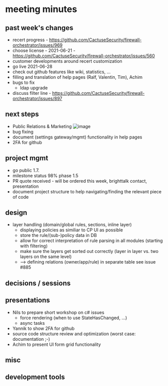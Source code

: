# meeting minutes

## past week's changes
- recert progress - https://github.com/CactuseSecurity/firewall-orchestrator/issues/969
- choose license - 2021-06-21 - https://github.com/CactuseSecurity/firewall-orchestrator/issues/560
- customer developments around recert customization
- go live 2021-06-28
- check out github features like wiki, statistics, ...
- filling and translation of help pages (Ralf, Valentin, Tim), Achim
- bugs to fix
  - ldap upgrade
- discuss filter line - <https://github.com/CactuseSecurity/firewall-orchestrator/issues/897>

## next steps
- Public Relations & Marketing
  ![image](https://user-images.githubusercontent.com/19877770/122717551-0826e600-d26c-11eb-98b8-b22d8e35a16a.png)
- bug fixing
- document (settings gateway/mgmt) functionality in help pages
- 2FA for github

## project mgmt
- go public 1.7.
- milestone status 98% phase 1.5
- PR quote received - will be ordered this week, brighttalk contact, presentation
- document project structure to help navigating/finding the relevant piece of code 

## design
- layer handling (domain/global rules, sections, inline layer)
  - displaying policies as similiar to CP UI as possible
  - store the rule/(sub-)policy data in DB
  - allow for correct interpretation of rule parsing in all modules (starting with filtering)
  - make sure the layers get sorted out correctly (layer in layer vs. two layers on the same level)
  - --> defining relations (owner/app/rule) in separate table see issue #885

## decisions / sessions

## presentations
- Nils to prepare short workshop on c# issues
  - force rendering (when to use StateHasChanged, ...)
  - async tasks
- Yannik to show 2FA for github
- source code structure review and optimization (worst case: documentation ;-)
- Achim to present UI form grid functionality
  
## misc
## development tools
